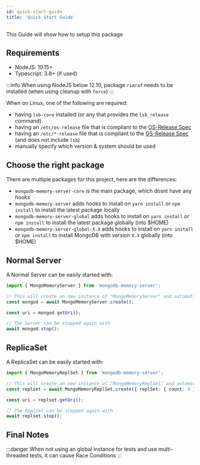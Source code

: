 ```yaml
---
id: quick-start-guide
title: 'Quick Start Guide'
---
```


This Guide will show how to setup this package

## Requirements

- NodeJS: 10.15+
- Typescript: 3.8+ (if used)

:::info
When using NodeJS below 12.10, package `rimraf` needs to be installed (when using cleanup with `force`)
:::

When on Linux, one of the following are required:

- having `lsb-core` installed (or any that provides the `lsb_release` command)
- having an `/etc/os-release` file that is compliant to the [OS-Release Spec](https://www.freedesktop.org/software/systemd/man/os-release.html)
- having an `/etc/*-release` file that is compliant to the [OS-Release Spec](https://www.freedesktop.org/software/systemd/man/os-release.html) (and does not include `lsb`)
- manually specify which version & system should be used

## Choose the right package

There are multiple packages for this project, here are the differences:

- `mongodb-memory-server-core` is the main package, which dosnt have any hooks
- `mongodb-memory-server` adds hooks to install on `yarn install` or `npm install` to install the latest package locally
- `mongodb-memory-server-global` adds hooks to install on `yarn install` or `npm install` to install the latest package globally (into $HOME)
- `mongodb-memory-server-global-X.X` adds hooks to install on `yarn install` or `npm install` to install MongoDB with version `X.X` globally (into $HOME)

## Normal Server

A Normal Server can be easily started with:

```ts
import { MongoMemoryServer } from 'mongodb-memory-server';

// This will create an new instance of "MongoMemoryServer" and automatically start it
const mongod = await MongoMemoryServer.create();

const uri = mongod.getUri();

// The Server can be stopped again with
await mongod.stop();
```

## ReplicaSet

A ReplicaSet can be easily started with:

```ts
import { MongoMemoryReplSet } from 'mongodb-memory-server';

// This will create an new instance of "MongoMemoryReplSet" and automatically start all Servers
const replset = await MongoMemoryReplSet.create({ replSet: { count: 4 } }); // This will create an ReplSet with 4 members

const uri = replset.getUri();

// The ReplSet can be stopped again with
await replset.stop();
```

## Final Notes

:::danger
When not using an global instance for tests and use multi-threaded tests, it can cause Race Conditions
:::
